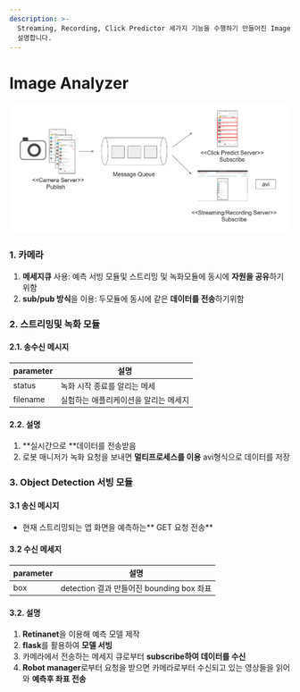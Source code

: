 ```yaml
---
description: >-
  Streaming, Recording, Click Predictor 세가지 기능을 수행하기 만들어진 Image Analzyer에 대하여
  설명합니다.
---
```


# Image Analyzer

![카메라 스트리밍 요청 방법](<../.gitbook/assets/image (2).png>)

### 1. 카메라

1. **메세지큐** 사용: 예측 서빙 모듈및 스트리밍 및 녹화모듈에 동시에 **자원을 공유**하기 위함
2. **sub/pub 방식**을 이용: 두모듈에 동시에 같은 **데이터를 전송**하기위함

### 2. 스트리밍및 녹화 모듈

####    2.1. 송수신 메시지 

| parameter | 설명                   |
| --------- | -------------------- |
| status    | 녹화 시작 종료를 알리는 메세     |
| filename  | 실험하는 애플리케이션을 알리는 메세지 |

####  2.2. 설명 

1. **실시간으로 **데이터를 전송받음
2. 로봇 매니저가 녹화 요청을 보내면 **멀티프로세스를 이용** avi형식으로 데이터를 저장

### 3. Object Detection 서빙 모듈

#### 3.1 송신 메시지 

* 현재 스트리밍되는 앱 화면을 예측하는** GET 요청 전송**

#### 3.2 수신 메세지 

| parameter  | 설명                                 |
| ---------- | ---------------------------------- |
| box        | detection 결과 만들어진 bounding box 좌표  |

####    3.2. 설명 

1. **Retinanet**을 이용해 예측 모델 제작
2. **flask**를 활용하여 **모델 서빙**
3. 카메라에서 전송하는 메세지 큐로부터 **subscribe하여 데이터를 수신**
4. **Robot manager**로부터 요청을 받으면 카메라로부터 수신되고 있는 영상들을 읽어와 **예측후 좌표 전송** 
